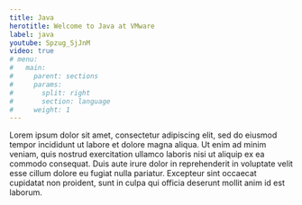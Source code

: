 ```yaml
---
title: Java
herotitle: Welcome to Java at VMware
label: java
youtube: Spzug_SjJnM
video: true
# menu:
#   main:
#     parent: sections
#     params:
#       split: right
#       section: language
#     weight: 1
---
```


Lorem ipsum dolor sit amet, consectetur adipiscing elit, sed do eiusmod tempor incididunt ut labore et dolore magna aliqua. Ut enim ad minim veniam, quis nostrud exercitation ullamco laboris nisi ut aliquip ex ea commodo consequat. Duis aute irure dolor in reprehenderit in voluptate velit esse cillum dolore eu fugiat nulla pariatur. Excepteur sint occaecat cupidatat non proident, sunt in culpa qui officia deserunt mollit anim id est laborum.